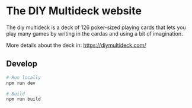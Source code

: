 # The DIY Multideck website

The diy multideck is a deck of 126 poker-sized playing cards that lets you play many games by writing in the cardas and using a bit of imagination.

More details about the deck in: <https://diymultideck.com/>

## Develop

```zsh
# Run locally
npm run dev

# Build
npm run build
```
